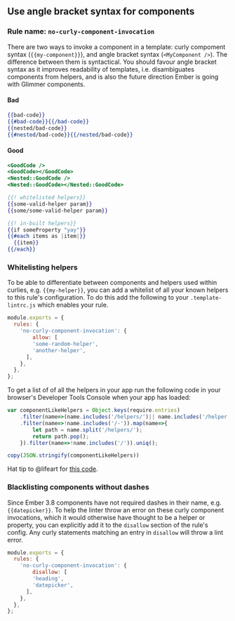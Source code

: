 ## Use angle bracket syntax for components

### Rule name: `no-curly-component-invocation`

There are two ways to invoke a component in a template: curly compoment syntax (`{{my-component}}`), and angle bracket syntax (`<MyComponent />`). The difference between them is syntactical. You should favour angle bracket syntax as it improves readability of templates, i.e. disambiguates components from helpers, and is also the future direction Ember is going with Glimmer components.

#### Bad

```hbs
{{bad-code}}
{{#bad-code}}{{/bad-code}}
{{nested/bad-code}}
{{#nested/bad-code}}{{/nested/bad-code}}
```

#### Good

```hbs
<GoodCode />
<GoodCode></GoodCode>
<Nested::GoodCode />
<Nested::GoodCode></Nested::GoodCode>

{{! whitelisted helpers}}
{{some-valid-helper param}}
{{some/some-valid-helper param}}

{{! in-built helpers}}
{{if someProperty "yay"}}
{{#each items as |item|}}
  {{item}}
{{/each}}
```

### Whitelisting helpers
To be able to differentiate between components and helpers used within curlies, e.g. `{{my-helper}}`, you can add a whitelist of all your known helpers to this rule's configuration. To do this add the following to your `.template-lintrc.js` which enables your rule.

```js
module.exports = {
  rules: {
    'no-curly-component-invocation': {
        allow: [
        'some-random-helper',
        'another-helper',
      ],
    },
  },
};
```

To get a list of of all the helpers in your app run the following code in your browser's Developer Tools Console when your app has loaded:

``` js
var componentLikeHelpers = Object.keys(require.entries)
    .filter(name=>(name.includes('/helpers/')|| name.includes('/helper')))
    .filter(name=>!name.includes('/-')).map(name=>{
        let path = name.split('/helpers/');
        return path.pop();
    }).filter(name=>!name.includes('/')).uniq();

copy(JSON.stringify(componentLikeHelpers))
```

Hat tip to @lifeart for [this code](https://github.com/lifeart/ember-ast-hot-load#how-to-use-this-addon).

### Blacklisting components without dashes
Since Ember 3.8 components have not required dashes in their name, e.g. `{{datepicker}}`. To help the linter throw an error on these curly component invocations, which it would otherwise have thought to be a helper or property, you can explicitly add it to the `disallow` section of the rule's config. Any curly statements matching an entry in `disallow` will throw a lint error.

```js
module.exports = {
  rules: {
    'no-curly-component-invocation': {
        disallow: [
        'heading',
        'datepicker',
      ],
    },
  },
};
```